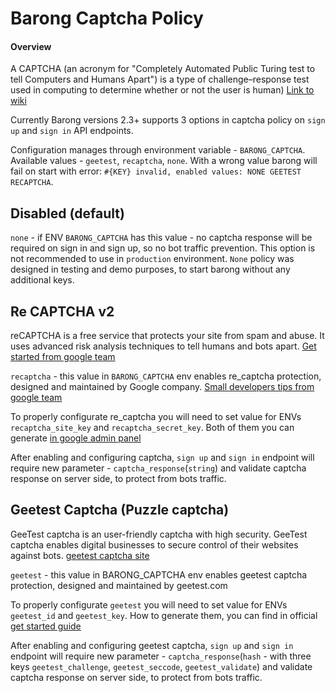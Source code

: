 # Barong Captcha Policy
#### Overview
A CAPTCHA (an acronym for "Completely Automated Public Turing test to tell Computers and Humans Apart") is a type of challenge–response test used in computing to determine whether or not the user is human) [Link to wiki](https://en.wikipedia.org/wiki/CAPTCHA)

Currently Barong versions 2.3+ supports 3 options in captcha policy on `sign up` and `sign in` API endpoints.

Configuration manages through environment variable - `BARONG_CAPTCHA`. Available values - `geetest`, `recaptcha`, `none`.
With a wrong value barong will fail on start with error: `#{KEY} invalid, enabled values: NONE GEETEST RECAPTCHA`.

## Disabled (default)
`none` - if ENV `BARONG_CAPTCHA` has this value - no captcha response will be required on sign in and sign up, so no bot traffic prevention.
This option is not recommended to use in `production` environment.
`None` policy was designed in testing and demo purposes, to start barong without any additional keys.

## Re CAPTCHA v2
reCAPTCHA is a free service that protects your site from spam and abuse. It uses advanced risk analysis techniques to tell humans and bots apart. [Get started from google team](https://developers.google.com/recaptcha/intro)

`recaptcha` - this value in `BARONG_CAPTCHA` env enables re_captcha protection, designed and maintained by Google company. [Small developers tips from google team](https://developers.google.com/recaptcha/docs/display)

To properly configurate re_captcha you will need to set value for ENVs `recaptcha_site_key` and `recaptcha_secret_key`. Both of them you can generate [in google admin panel](https://www.google.com/recaptcha/admin/create)

After enabling and configuring captcha, `sign up` and `sign in` endpoint will require new parameter - `captcha_response`(`string`) and validate captcha response on server side, to protect from bots traffic.

## Geetest Captcha (Puzzle captcha)

GeeTest captcha is an user-friendly captcha with high security. GeeTest captcha enables digital businesses to secure control of their websites against bots. [geetest captcha site](https://www.geetest.com)

`geetest` - this value in BARONG_CAPTCHA env enables geetest captcha protection, designed and maintained by geetest.com

To properly configurate `geetest` you will need to set value for ENVs `geetest_id` and `geetest_key`. How to generate them, you can find in official [get started guide](https://docs.geetest.com/captcha/overview/guide)

After enabling and configuring geetest captcha, `sign up` and `sign in` endpoint will require new parameter - `captcha_response`(`hash` - with three keys `geetest_challenge`, `geetest_seccode`, `geetest_validate`) and validate captcha response on server side, to protect from bots traffic.
